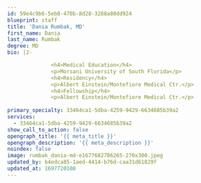 ```yaml
---
id: 59e4c9b6-5eb8-470b-8d28-3288a80dd924
blueprint: staff
title: 'Dania Rumbak, MD'
first_name: Dania
last_name: Rumbak
degree: MD
bio: |2-

              <h4>Medical Education</h4>
              <p>Morsani University of South Florida</p>
              <h4>Residency</h4>
              <p>Albert Einstein/Montefiore Medical Ctr.</p>
              <h4>Fellowship</h4>
              <p>Albert Einstein/Montefiore Medical Ctr.</p>
          
primary_specialty: 33464ca1-5dba-4259-9429-6634685b39a2
services:
  - 33464ca1-5dba-4259-9429-6634685b39a2
show_call_to_action: false
opengraph_title: '{{ meta_title }}'
opengraph_description: '{{ meta_description }}'
noindex: false
image: rumbak_dania-md-e1677682786265-270x300.jpeg
updated_by: b4edca85-1aed-4414-b76d-caa31d61829f
updated_at: 1697720108
---
```


